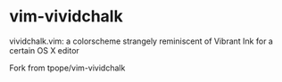 # vim-vividchalk
vividchalk.vim: a colorscheme strangely reminiscent of Vibrant Ink for a certain OS X editor

Fork from tpope/vim-vividchalk
